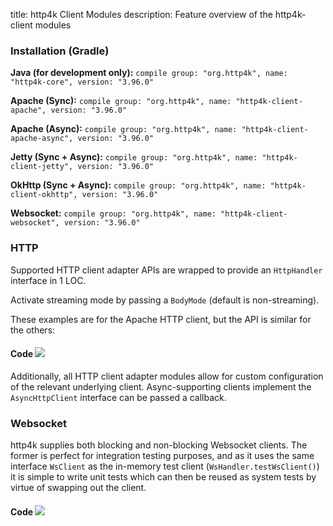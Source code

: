 title: http4k Client Modules
description: Feature overview of the http4k-client modules

### Installation (Gradle)
**Java (for development only):** ```compile group: "org.http4k", name: "http4k-core", version: "3.96.0"```

**Apache (Sync):** ```compile group: "org.http4k", name: "http4k-client-apache", version: "3.96.0"```

**Apache (Async):** ```compile group: "org.http4k", name: "http4k-client-apache-async", version: "3.96.0"```

**Jetty (Sync + Async):** ```compile group: "org.http4k", name: "http4k-client-jetty", version: "3.96.0"```

**OkHttp (Sync + Async):** ```compile group: "org.http4k", name: "http4k-client-okhttp", version: "3.96.0"```

**Websocket:** ```compile group: "org.http4k", name: "http4k-client-websocket", version: "3.96.0"```

### HTTP
Supported HTTP client adapter APIs are wrapped to provide an `HttpHandler` interface in 1 LOC.

Activate streaming mode by passing a `BodyMode` (default is non-streaming).

These examples are for the Apache HTTP client, but the API is similar for the others:

#### Code [<img class="octocat" src="/img/octocat-32.png"/>](https://github.com/http4k/http4k/blob/master/src/docs/guide/modules/clients/example_http.kt)
<script src="https://gist-it.appspot.com/https://github.com/http4k/http4k/blob/master/src/docs/guide/modules/clients/example_http.kt"></script>

Additionally, all HTTP client adapter modules allow for custom configuration of the relevant underlying client. Async-supporting clients implement the `AsyncHttpClient` interface can be passed a callback.

### Websocket
http4k supplies both blocking and non-blocking Websocket clients. The former is perfect for integration testing purposes, and as it uses the same interface `WsClient` as the in-memory test client (`WsHandler.testWsClient()`) it is simple to write unit tests which can then be reused as system tests by virtue of swapping out the client.

#### Code [<img class="octocat" src="/img/octocat-32.png"/>](https://github.com/http4k/http4k/blob/master/src/docs/guide/modules/clients/example_websocket.kt)
<script src="https://gist-it.appspot.com/https://github.com/http4k/http4k/blob/master/src/docs/guide/modules/clients/example_websocket.kt"></script>
